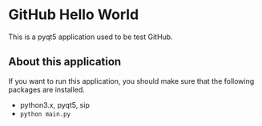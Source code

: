 # GitHub Hello World
This is a pyqt5 application used to be test GitHub.
## About this application
If you want to run this application, you should make sure that the following packages are installed.
* python3.x, pyqt5, sip
* `python main.py`
